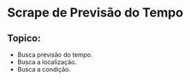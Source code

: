 # Scrape de Previsão do Tempo

## Topico: 
- Busca previsão do tempo.
- Busca a localização.
- Busca a condição.

